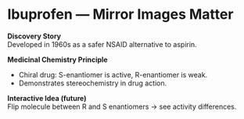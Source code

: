 # Ibuprofen — Mirror Images Matter

**Discovery Story**  
Developed in 1960s as a safer NSAID alternative to aspirin.

**Medicinal Chemistry Principle**  
- Chiral drug: S-enantiomer is active, R-enantiomer is weak.  
- Demonstrates stereochemistry in drug action.  

**Interactive Idea (future)**  
Flip molecule between R and S enantiomers → see activity differences.
